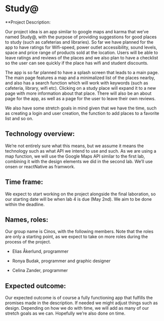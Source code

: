 # Study@

**Project Description: 

Our project idea is an app similar to google maps and karma that we’ve named Study@, with the purpose of providing suggestions for good places to study (such as cafeterias and libraries). So far we have planned for the app to have ratings for Wifi-speed, power outlet accessibility, sound levels, space and price range of products sold at the location. Users will be able to leave ratings and reviews of the places and we also plan to have a checklist so the user can see quickly if the place has wifi and student discounts.

The app is so far planned to have a splash screen that leads to a main page. The main page features a map and a minimalized list of the places nearby, and also has a search function which will work with keywords (such as cafeteria, library, wifi etc). Clicking on a study place will expand it to a new page with more information about that place. There will also be an about page for the app, as well as a page for the user to leave their own reviews. 

We also have some stretch goals in mind given that we have the time, such as creating a login and user creation, the function to add places to a favorite list and so on. 

## Technology overview:

We’re not entirely sure what this means, but we assume it means the technology such as what API we intend to use and such. As we are using a map function, we will use the Google Maps API similar to the first lab, combining it with the design elements we did in the second lab. We’ll use onsen or reactNative as framwork.

## Time frame:

We expect to start working on the project alongside the final laboration, so our starting date will be when lab 4 is due (May 2nd). We aim to be done within the deadline.

## Names, roles:

Our group name is Cinos, with the following members. Note that the roles are only a starting point, as we expect to take on more roles during the process of the project.

- Elias Åkerlund, programmer 

- Ronya Budak, programmer and graphic designer

- Celina Zander, programmer

## Expected outcome:

Our expected outcome is of course a fully functioning app that fulfills the promises made in the description. If needed we might adjust things such as design. Depending on how we do with time, we will add as many of our stretch goals as we can. Hopefully we’re also done on time.

